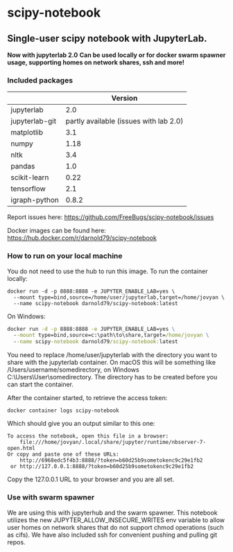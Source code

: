 # scipy-notebook
## Single-user scipy notebook with JupyterLab.
**Now with jupyterlab 2.0**
__Can be used locally or for docker swarm spawner usage, supporting homes on network shares, ssh and more!__

### Included packages
|                | Version
|----------------|---------
| jupyterlab     | 2.0
| jupyterlab-git | partly available (issues with lab 2.0)
| matplotlib     | 3.1
| numpy          | 1.18
| nltk           | 3.4
| pandas         | 1.0
| scikit-learn   | 0.22
| tensorflow     | 2.1
| igraph-python  | 0.8.2

Report issues here: https://github.com/FreeBugs/scipy-notebook/issues

Docker images can be found here: https://hub.docker.com/r/darnold79/scipy-notebook

### How to run on your local machine
You do not need to use the hub to run this image. To run the container locally:
```shell
docker run -d -p 8888:8888 -e JUPYTER_ENABLE_LAB=yes \
  --mount type=bind,source=/home/user/jupyterlab,target=/home/jovyan \
  --name scipy-notebook darnold79/scipy-notebook:latest
```
On Windows:
```cmd
docker run -d -p 8888:8888 -e JUPYTER_ENABLE_LAB=yes \
  --mount type=bind,source=c:\path\to\share,target=/home/jovyan \
  --name scipy-notebook darnold79/scipy-notebook:latest
```

You need to replace /home/user/jupyterlab with the directory you want to share with the jupyterlab container. On macOS this will be something like /Users/username/somedirectory, on Windows C:\Users\User\somedirectory. The directory has to be created before you can start the container.

After the container started, to retrieve the access token:
```shell
docker container logs scipy-notebook  
```
Which should give you an output similar to this one:
```
To access the notebook, open this file in a browser:
    file:///home/jovyan/.local/share/jupyter/runtime/nbserver-7-open.html
Or copy and paste one of these URLs:
    http://6968edc5f4b3:8888/?token=b60d25b9sometokenc9c29e1fb2
 or http://127.0.0.1:8888/?token=b60d25b9sometokenc9c29e1fb2
```
Copy the 127.0.0.1 URL to your browser and you are all set.

### Use with swarm spawner
We are using this with jupyterhub and the swarm spawner.
This notebook utilizes the new JUPYTER_ALLOW_INSECURE_WRITES env variable to allow user homes on network
shares that do not support chmod operations (such as cifs).
We have also included ssh for convenient pushing and pulling git repos.
